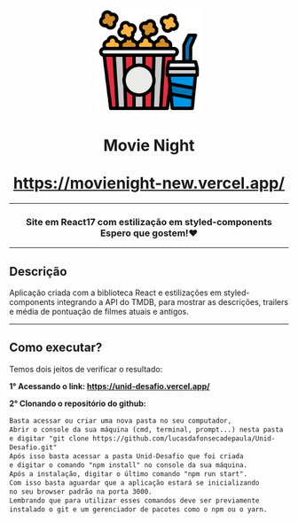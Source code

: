 <h1 align="center">
<br>
  <img alt="Make-up Logo" src="https://github.com/lucasdafonsecadepaula/Unid-Desafio/blob/main/github-img/logo.png" />
  <br>
  <br>
  Movie Night
  <br>
  <br>
  <a href="https://movienight-new.vercel.app/">https://movienight-new.vercel.app/</a>
</h1>

---
<h3 align="center">Site em React17 com estilização em styled-components<br>Espero que gostem!❤</h3>

---

## Descrição


Aplicação criada com a biblioteca React e estilizações em styled-components integrando a API do TMDB, para mostrar as descrições, trailers e média de pontuação de filmes atuais e antigos.

---

## Como executar?

Temos dois jeitos de verificar o resultado:

**1° Acessando o link: https://unid-desafio.vercel.app/**


**2° Clonando o repositório do github:**

    Basta acessar ou criar uma nova pasta no seu computador,
    Abrir o console da sua máquina (cmd, terminal, prompt...) nesta pasta
    e digitar "git clone https://github.com/lucasdafonsecadepaula/Unid-Desafio.git"
    Após isso basta acessar a pasta Unid-Desafio que foi criada
    e digitar o comando "npm install" no console da sua máquina.
    Após a instalação, digitar o último comando "npm run start".
    Com isso basta aguardar que a aplicação estará se inicializando 
    no seu browser padrão na porta 3000.
    Lembrando que para utilizar esses comandos deve ser previamente instalado o git e um gerenciador de pacotes como o npm ou o yarn.

    
